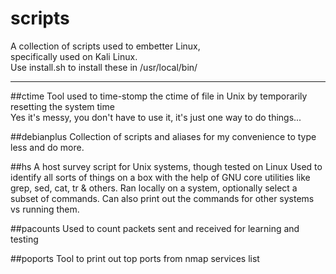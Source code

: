 # scripts
A collection of scripts used to embetter Linux, <br>
specifically used on Kali Linux.<br>
Use install.sh to install these in /usr/local/bin/<br>
<hr>

##ctime
Tool used to time-stomp the ctime of file in Unix by temporarily resetting the system time<br/>
Yes it's messy, you don't have to use it, it's just one way to do things...<br/>

##debianplus
Collection of scripts and aliases for my convenience to type less and do more.

##hs
A host survey script for Unix systems, though tested on Linux
Used to identify all sorts of things on a box with the help of
GNU core utilities like grep, sed, cat, tr & others.
Ran locally on a system, optionally select a subset of commands.
Can also print out the commands for other systems vs running them.

##pacounts
Used to count packets sent and received for learning and testing

##poports
Tool to print out top ports from nmap services list
